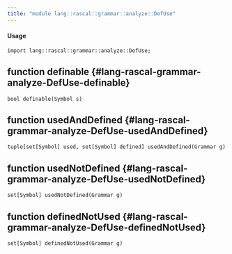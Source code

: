 ```yaml
---
title: "module lang::rascal::grammar::analyze::DefUse"
---
```


#### Usage

`import lang::rascal::grammar::analyze::DefUse;`


## function definable {#lang-rascal-grammar-analyze-DefUse-definable}

```rascal
bool definable(Symbol s)

```

## function usedAndDefined {#lang-rascal-grammar-analyze-DefUse-usedAndDefined}

```rascal
tuple[set[Symbol] used, set[Symbol] defined] usedAndDefined(Grammar g)

```

## function usedNotDefined {#lang-rascal-grammar-analyze-DefUse-usedNotDefined}

```rascal
set[Symbol] usedNotDefined(Grammar g)

```

## function definedNotUsed {#lang-rascal-grammar-analyze-DefUse-definedNotUsed}

```rascal
set[Symbol] definedNotUsed(Grammar g)

```

